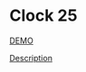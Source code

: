 # Clock 25 

[DEMO](https://clock25.web.app)

[Description](https://www.freecodecamp.org/learn/front-end-development-libraries/front-end-development-libraries-projects/build-a-25--5-clock)

